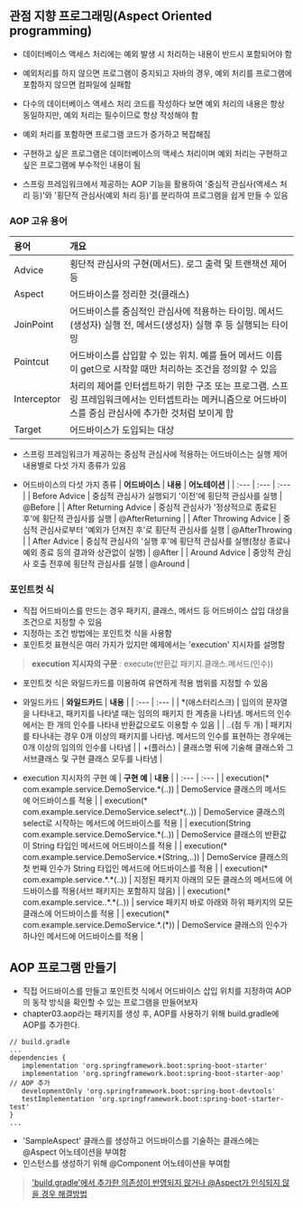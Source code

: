 ## 관점 지향 프로그래밍(Aspect Oriented programming)
- 데이터베이스 액세스 처리에는 예외 발생 시 처리하는 내용이 반드시 포함되어야 함
- 예외처리를 하지 않으면 프로그램이 중지되고 자바의 경우, 예외 처리를 프로그램에 포함하지 않으면 컴파일에 실패함

- 다수의 데이터베이스 액세스 처리 코드를 작성하다 보면 예외 처리의 내용은 항상 동일하지만, 예외 처리는 필수이므로 항상 작성해야 함
- 예외 처리를 포함하면 프로그램 코드가 증가하고 복잡해짐
- 구현하고 싶은 프로그램은 데이터베이스의 액세스 처리이며 예외 처리는 구현하고 싶은 프로그램에 부수적인 내용이 됨

- 스프링 프레임워크에서 제공하는 AOP 기능을 활용하여 '중심적 관심사(액세스 처리 등)'와 '횡단적 관심사(예외 처리 등)'를 분리하여 프로그램을 쉽게 만들 수 있음

### AOP 고유 용어
| **용어** | **개요** |
| :--- | :--- |
| Advice | 횡단적 관심사의 구현(메서드). 로그 출력 및 트랜잭션 제어 등 |
| Aspect | 어드바이스를 정리한 것(클래스) |
| JoinPoint | 어드바이스를 중심적인 관심사에 적용하는 타이밍. 메서드(생성자) 실행 전, 메서드(생성자) 실행 후 등 실행되는 타이밍 |
| Pointcut | 어드바이스를 삽입할 수 있는 위치. 예를 들어 메서드 이름이 get으로 시작할 때만 처리하는 조건을 정의할 수 있음 |
| Interceptor | 처리의 제어를 인터셉트하기 위한 구조 또는 프로그램. 스프링 프레임워크에서는 인터셉트라는 메커니즘으로 어드바이스를 중심 관심사에 추가한 것처럼 보이게 함 |
| Target | 어드바이스가 도입되는 대상 |

- 스프링 프레임워크가 제공하는 중심적 관심사에 적용하는 어드바이스는 실행 제어 내용별로 다섯 가지 종류가 있음

- 어드바이스의 다섯 가지 종류
| **어드바이스** | **내용** | **어노테이션** |
| :--- | :--- | :--- |
| Before Advice | 중심적 관심사가 실행되기 '이전'에 횡단적 관심사를 실행 | @Before |
| After Returning Advice | 중심적 관심사가 '정상적으로 종료된 후'에 횡단적 관심사를 실행 | @AfterReturning |
| After Throwing Advice | 중심적 관심사로부터 '예외가 던져진 후'로 횡단적 관심사를 실행 | @AfterThrowing |
| After Advice | 중심적 관심사의 '실행 후'에 횡단적 관심사를 실행(정상 종료나 예외 종료 등의 결과와 상관없이 실행) | @After |
| Around Advice | 중앙적 관심사 호출 전후에 횡단적 관심사를 실행 | @Around |

### 포인트컷 식
- 직접 어드바이스를 만드는 경우 패키지, 클래스, 메서드 등 어드바이스 삽입 대상을 조건으로 지정할 수 있음
- 지정하는 조건 방법에는 포인트컷 식을 사용함
- 포인트컷 표현식은 여러 가지가 있지만 예제에서는 'execution' 지시자를 설명함

>**execution 지시자의 구문**
>: execute(반환값 패키지.클래스.메서드(인수))

- 포인트컷 식은 와일드카드를 이용하여 유연하게 적용 범위를 지정할 수 있음

- 와일드카드
| **와일드카드** | **내용** |
| :--- | :--- |
| \*(애스터리스크) | 임의의 문자열을 나타내고, 패키지를 나타낼 때는 임의의 패키지 한 계층을 나타냄. 메서드의 인수에서는 한 개의 인수를 나타내 반환값으로도 이용할 수 있음 |
| ..(점 두 개) | 패키지를 타나내는 경우 0개 이상의 패키지를 나타냄. 메서드의 인수를 표현하는 경우에는 0개 이상의 임의의 인수를 나타냄 |
| +(플러스) | 클래스명 뒤에 기술해 클래스와 그 서브클래스 및 구현 클래스 모두를 나타냄 |

- execution 지시자의 구현 예
| **구현 예** | **내용** |
| :--- | :--- |
| execution(\* com.example.service.DemoService.\*(..)) | DemoService 클래스의 메서드에 어드바이스를 적용 |
| execution(\* com.example.service.DemoService.select\*(..)) | DemoService 클래스의 select로 시작하는 메서드에 어드바이스를 적용 |
| execution(String com.example.service.DemoService.\*(..)) | DemoService 클래스의 반환값이 String 타입인 메서드에 어드바이스를 적용 |
| execution(\* com.example.service.DemoService.\*(String,..)) | DemoService 클래스의 첫 번째 인수가 String 타입인 메서드에 어드바이스를 적용 |
| execution(\* com.example.service.\*.\*(..)) | 지정된 패키지 아래의 모든 클래스의 메서드에 어드바이스를 적용(서브 패키지는 포함하지 않음) |
| execution(\* com.example.service..\*.\*(..)) | service 패키지 바로 아래와 하위 패키지의 모든 클래스에 어드바이스를 적용 |
| execution(\* com.example.service.DemoService.\*.(\*)) | DemoService 클래스의 인수가 하나인 메서드에 어드바이스를 적용 |

## AOP 프로그램 만들기
- 직접 어드바이스를 만들고 포인트컷 식에서 어드바이스 삽입 위치를 지정하여 AOP의 동작 방식을 확인할 수 있는 프로그램을 만들어보자
- chapter03.aop라는 패키지를 생성 후, AOP를 사용하기 위해 build.gradle에 AOP를 추가한다.
```build
// build.gradle
...
dependencies {  
   implementation 'org.springframework.boot:spring-boot-starter'  
   implementation 'org.springframework.boot:spring-boot-starter-aop' // AOP 추가  
   developmentOnly 'org.springframework.boot:spring-boot-devtools'  
   testImplementation 'org.springframework.boot:spring-boot-starter-test'  
}
...
```

- 'SampleAspect' 클래스를 생성하고 어드바이스를 기술하는 클래스에는 @Aspect 어노테이션을 부여함
- 인스턴스를 생성하기 위해 @Component 어노테이션을 부여함
>['build.gradle'에서 추가한 의존성이 반영되지 않거나 @Aspect가 인식되지 않을 경우 해결방법](./build.gradle_오류_해결.md)

